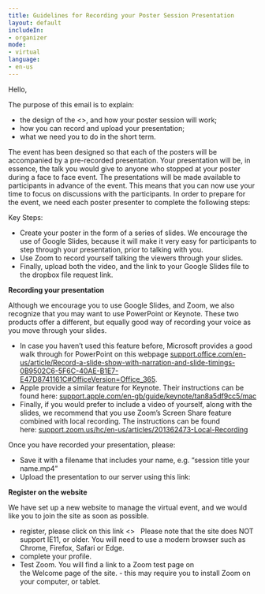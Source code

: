 ```yaml
---
title: Guidelines for Recording your Poster Session Presentation
layout: default
includeIn: 
- organizer
mode:
- virtual
language:
- en-us
---
```

Hello,

The purpose of this email is to explain:
 * the design of the <<event>>, and how your poster session will work;
 * how you can record and upload your presentation;
 * what we need you to do in the short term.

The event has been designed so that each of the posters will be accompanied by a pre-recorded presentation. Your presentation will be, in essence, the talk you would give to anyone who stopped at your poster during a face to face event. The presentations will be made available to participants in advance of the event. This means that you can now use your time to focus on discussions with the participants. In order to prepare for the event, we need each poster presenter to complete the following steps: 

Key Steps:
 * Create your poster in the form of a series of slides. We  encourage the use of Google Slides, because it will make it very easy for participants to step through your presentation, prior to talking with you.
 * Use Zoom to record yourself talking the viewers through your slides. 
 * Finally, upload both the video, and the link to your Google Slides file to the dropbox file request link.

**Recording your presentation**

Although we encourage you to use Google Slides, and Zoom, we also recognize that you may want to use PowerPoint or Keynote. These two products offer a different, but equally good way of recording your voice as you move through your slides. 
 * In case you haven’t used this feature before, Microsoft provides a good walk through for PowerPoint on this webpage [support.office.com/en-us/article/Record-a-slide-show-with-narration-and-slide-timings-0B9502C6-5F6C-40AE-B1E7-E47D8741161C#OfficeVersion=Office_365](https://support.office.com/en-us/article/Record-a-slide-show-with-narration-and-slide-timings-0B9502C6-5F6C-40AE-B1E7-E47D8741161C#OfficeVersion=Office_365). 
 * Apple provide a similar feature for Keynote. Their instructions can be found here: [support.apple.com/en-gb/guide/keynote/tan8a5df9cc5/mac](https://support.apple.com/en-gb/guide/keynote/tan8a5df9cc5/mac)
 * Finally, if you would prefer to include a video of yourself, along with the slides, we recommend that you use Zoom’s Screen Share feature combined with local recording. The instructions can be found here: [support.zoom.us/hc/en-us/articles/201362473-Local-Recording](https://support.zoom.us/hc/en-us/articles/201362473-Local-Recording)

Once you have recorded your presentation, please:
 * Save it with a filename that includes your name, e.g. “session title your name.mp4”
 * Upload the presentation to our server using this link: 

**Register on the website**

We have set up a new website to manage the virtual event, and we would like you to join the site as soon as possible.  
 *  register, please click on this link <<go code goes here>>   Please note that the site does NOT support IE11, or older. You will need to use a modern browser such as Chrome, Firefox, Safari or Edge.
 * complete your profile. 
 * Test Zoom. You will find a link to a Zoom test page on the Welcome page of the site. - this may require you to install Zoom on your computer, or tablet.